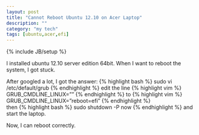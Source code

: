 ```yaml
---
layout: post
title: "Cannot Reboot Ubuntu 12.10 on Acer Laptop"
description: ""
category: "my tech" 
tags: [ubuntu,acer,efi]
---
```

{% include JB/setup %}

I installed ubuntu 12.10 server edition 64bit. When I want to reboot the system, I got stuck. 

After googled a lot, I got the answer:
{% highlight bash %}
sudo vi /etc/default/grub
{% endhighlight %}
edit the line
{% highlight vim %}
GRUB_CMDLINE_LINUX=””
{% endhighlight %}
to
{% highlight vim %}
GRUB_CMDLINE_LINUX=”reboot=efi”
{% endhighlight %}   
then
{% highlight bash %}
sudo shutdown -P now
{% endhighlight %}
and start the laptop.

Now, I can reboot correctly.